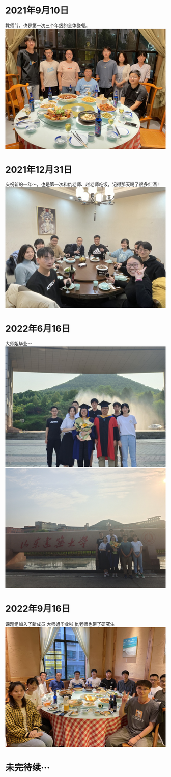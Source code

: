 # 2021年9月10日 
教师节，也是第一次三个年级的全体聚餐。
![](img/(2)课题组合照/img-2023-02-03-18-34-00.png)

# 2021年12月31日
庆祝新的一年～，也是第一次和仇老师、赵老师吃饭，记得那天喝了很多红酒！
![](img/(2)课题组合照/img-2023-02-03-18-35-17.png)

# 2022年6月16日
大师姐毕业～
![](img/(2)课题组合照/img-2023-02-03-18-37-23.png)
![](img/(2)课题组合照/img-2023-02-03-18-39-31.png)

# 2022年9月16日
课题组加入了新成员 大师姐毕业啦 仇老师也带了研究生
![](img/(2)课题组合照/img-2023-02-03-18-36-44.png)

# 未完待续···
